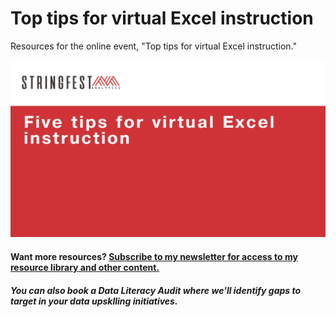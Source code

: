# Top tips for virtual Excel instruction

Resources for the online event, "Top tips for virtual Excel instruction."

![Cover](images/five-tips-cover.png)


#### Want more resources? [Subscribe to my newsletter for access to my resource library and other content.](http://stringfestanalytics.com/subscribe/) 
##### You can also book a Data Literacy Audit where we'll identify gaps to target in your data upsklling initiatives.  
